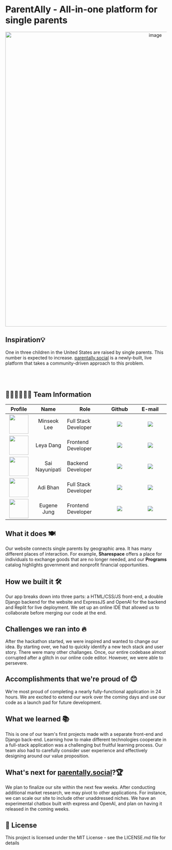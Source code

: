 # ParentAlly - All-in-one platform for single parents

<div align ='center'>
<img width="921" alt="image" src="https://user-images.githubusercontent.com/55467050/221664692-cf9fbbd3-3bfb-421c-9535-94b541e23a72.png">
</div>

## Inspiration💡

One in three children in the United States are raised by single parents. This number is expected to increase. [parentally.social](https://parentally.social) is a newly-built, live platform that takes a community-driven approach to this problem.

<br>
<br>

<h2 id="team"> 💁🏻‍♀️💁🏻‍♂️ Team Information</h2>

<table width="900">
<thead>
<tr>
<th width="100" align="center">Profile</th>
<th width="100" align="center">Name</th>
<th width="250" align="center">Role</th>
<th width="150" align="center">Github</th>
<th width="300" align="center">E-mail</th>
</tr> 
</thead>
<tbody>

<tr>
<td width="100" align="center"><img src="https://user-images.githubusercontent.com/55467050/201533525-3221b98e-b032-4f70-ac76-379e1259ec3e.png" width="60" height="60"></td>
<td width="100" align="center">Minseok Lee</td>
<td width="250">Full Stack Developer</td>
<td width="150" align="center">	
	<a href="https://github.com/mslee300">
	<img src="https://img.shields.io/badge/mslee300-655ced?style=social&logo=github"/>
	</a>
</td>
<td width="300" align="center">
<a href="mailto:mslee300@bu.edu"><img src="https://img.shields.io/static/v1?label=&message=mslee300@bu.edu&color=lightblue&style=flat-square&logo=gmail"></a>
</tr>
	
<tr>
<td width="100" align="center"><img src="h==" width="60" height="60"></td>
<td width="100" align="center">Leya Dang</td>
<td width="250">Frontend Developer</td>
<td width="150" align="center">	
	<a href="https://github.com/LeyaDang">
	<img src="https://img.shields.io/badge/leyadang-655ced?style=social&logo=github"/>
	</a>

</td>
<td width="300" align="center">
<a href="mailto:m"><img src="https://img.shields.io/static/v1?label=&message=jooshmayer@gmail.com&color=lightblue&style=flat-square&logo=gmail"></a>
</tr>

<tr>
<td width="100" align="center"><img src="https://user-images.githubusercontent.com/55467050/201533446-7e716021-b5b4-4be1-9ffd-70d667ad876b.png" width="60" height="60"></td>
<td width="100" align="center">Sai Nayunipati</td>
<td width="250">Backend Developer</td>
<td width="150" align="center">	
	<a href="https://github.com/sai-nayunipati">
	<img src="https://img.shields.io/badge/sainayunipati-655ced?style=social&logo=github"/>
	</a>
</td>
<td width="300" align="center">
<a href="mailto:sai.nayunipati@gmail.com"><img src="https://img.shields.io/static/v1?label=&message=sai.nayunipati@gmail.com&color=lightblue&style=flat-square&logo=gmail"></a>
</tr>

<tr>
<td width="100" align="center"><img src="https://user-images.githubusercontent.com/55467050/201533477-544d3371-e32b-44cf-b068-0fe9d1d080ee.png" width="60" height="60"></td>
<td width="100" align="center">Adi Bhan</td>
<td width="250">Full Stack Developer</td></td>
<td width="150" align="center">	
	<a href="https://github.com/AdiBhan">
	<img src="https://img.shields.io/badge/liboto00-655ced?style=social&logo=github"/>
	</a>
</td>
<td width="300" align="center">
<a href="mailto:abhan03@bu.edu"><img src="https://img.shields.io/static/v1?label=&message=abhan03@bu.edu&color=lightblue&style=flat-square&logo=gmail"></a>
</tr>

<tr>
<td width="100" align="center"><img src="=" width="60" height="60"></td>
<td width="100" align="center">Eugene Jung</td>
<td width="250">Frontend Developer</td></td>
<td width="150" align="center">	
	<a href="https://github.com/jung-eugene">
	<img src="https://img.shields.io/badge/jung-eugene-655ced?style=social&logo=github"/>
	</a>
</td>
<td width="300" align="center">
<a href="mailto:eugenejung@bu.edu"><img src="https://img.shields.io/static/v1?label=&message=abhan03@bu.edu&color=lightblue&style=flat-square&logo=gmail"></a>
</tr>
	
   
</tr>
</tbody>
</table>

## What it does 🍽️

Our website connects single parents by geographic area. It has many different places of interaction. For example, **Sharespace** offers a place for individuals to exchange goods that are no longer needed, and our **Programs** catalog highlights government and nonprofit financial opportunities.

## How we built it 🛠️

Our app breaks down into three parts: a HTML/CSS/JS front-end, a double Django backend for the website and ExpressJS and OpenAI for the backend and Replit for live deployment. We set up an online IDE that allowed us to collaborate before merging our code at the end.

## Challenges we ran into 🔥

After the hackathon started, we were inspired and wanted to change our idea. By starting over, we had to quickly identify a new tech stack and user story. There were many other challanges. Once, our entire codebase almost corrupted after a glitch in our online code editor. However, we were able to persevere.

## Accomplishments that we're proud of 😊

We're most proud of completing a nearly fully-functional application in 24 hours. We are excited to extend our work over the coming days and use our code as a launch pad for future development.

## What we learned 📚

This is one of our team's first projects made with a separate front-end and Django back-end. Learning how to make different technologies cooperate in a full-stack application was a challenging but fruitful learning process. Our team also had to carefully consider user experience and effectively designing around our value proposition.

## What's next for [parentally.social](https://parentally.social)?🏆

We plan to finalize our site within the next few weeks. After conducting additional market research, we may pivot to other applications. For instance, we can scale our site to include other unaddressed niches. We have an experimental chatbox built with express and OpenAI, and plan on having it released in the coming weeks.

## 📜 License

This project is licensed under the MIT License - see the LICENSE.md file for details
